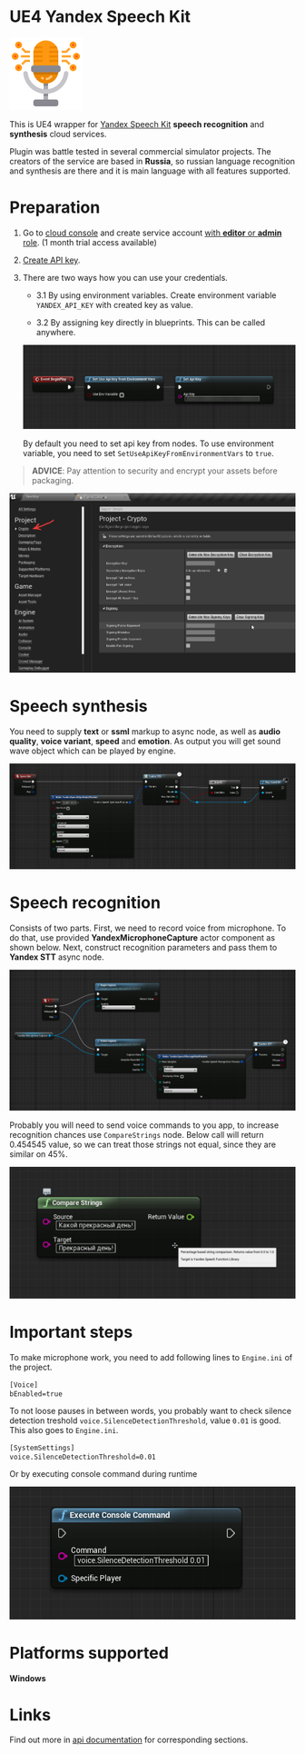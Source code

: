 # **UE4 Yandex Speech Kit**

![](pics/speech.png)

This is UE4 wrapper for [Yandex Speech Kit](https://cloud.yandex.ru/services/speechkit) **speech recognition** and **synthesis** cloud services.

Plugin was battle tested in several commercial simulator projects.
The creators of the service are based in **Russia**, so russian language recognition and synthesis are there and it is main language with all features supported.

# Preparation
1) Go to [cloud console](https://console.cloud.yandex.ru/) and create service account [with **editor** or **admin** role](https://cloud.yandex.ru/docs/speechkit/security/). (1 month trial access available)
2) [Create API key](https://cloud.yandex.ru/docs/iam/operations/api-key/create).
3) There are two ways how you can use your credentials.

    * 3.1 By using environment variables. Create environment variable `YANDEX_API_KEY` with created key as value.

    * 3.2 By assigning key directly in blueprints. This can be called anywhere.

    ![](pics/apikeybp.png)

    By default you need to set api key from nodes. To use environment variable, you need to set `SetUseApiKeyFromEnvironmentVars` to `true`.

> **ADVICE**: Pay attention to security and encrypt your assets before packaging.

![](pics/encryption.png)

# Speech synthesis

You need to supply **text** or **ssml** markup to async node, as well as **audio quality**, **voice variant**, **speed** and **emotion**. As output you will get
sound wave object which can be played by engine.

![](pics/yandextts.png)

# Speech recognition

Consists of two parts. First, we need to record voice from microphone. To do that, use provided **YandexMicrophoneCapture**
actor component as shown below. Next, construct recognition parameters and pass them to **Yandex STT** async node.

![](pics/yandexstt.png)

Probably you will need to send voice commands to you app, to increase recognition chances use `CompareStrings` node. Below call will return 0.454545 value,
so we can treat those strings not equal, since they are similar on 45%.

![](pics/compare.png)

# Important steps

To make microphone work, you need to add following lines to `Engine.ini` of the project.
```
[Voice]
bEnabled=true
```

To not loose pauses in between words, you probably want to check silence detection treshold `voice.SilenceDetectionThreshold`, value `0.01` is good.
This also goes to `Engine.ini`.

```
[SystemSettings]
voice.SilenceDetectionThreshold=0.01
```

Or by executing console command during runtime

![](pics/silencenode.png)

# Platforms supported

**Windows**

# Links
Find out more in [api documentation](https://cloud.yandex.ru/docs/speechkit/) for corresponding sections.
